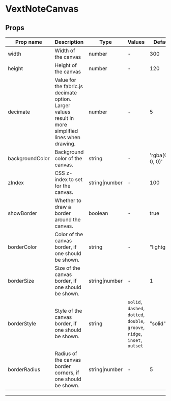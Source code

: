 # VextNoteCanvas

## Props

| Prop name       | Description                                                                                              | Type           | Values                                                                      | Default            |
| --------------- | -------------------------------------------------------------------------------------------------------- | -------------- | --------------------------------------------------------------------------- | ------------------ |
| width           | Width of the canvas                                                                                      | number         | -                                                                           | 300                |
| height          | Height of the canvas                                                                                     | number         | -                                                                           | 120                |
| decimate        | Value for the fabric.js decimate option. Larger values result in<br/>more simplified lines when drawing. | number         | -                                                                           | 5                  |
| backgroundColor | Background color of the canvas.                                                                          | string         | -                                                                           | 'rgba(0, 0, 0, 0)' |
| zIndex          | CSS z-index to set for the canvas.                                                                       | string\|number | -                                                                           | 100                |
| showBorder      | Whether to draw a border around the canvas.                                                              | boolean        | -                                                                           | true               |
| borderColor     | Color of the canvas border, if one should be shown.                                                      | string         | -                                                                           | "lightgray"        |
| borderSize      | Size of the canvas border, if one should be shown.                                                       | string\|number | -                                                                           | 1                  |
| borderStyle     | Style of the canvas border, if one should be shown.                                                      | string         | `solid`, `dashed`, `dotted`, `double`, `groove`, `ridge`, `inset`, `outset` | "solid"            |
| borderRadius    | Radius of the canvas border corners, if one should be shown.                                             | string\|number | -                                                                           | 5                  |

---
